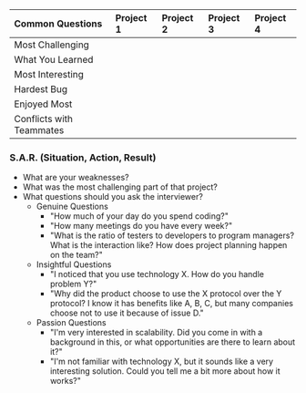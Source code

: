 
| Common Questions          | Project 1        | Project 2        | Project 3        | Project 4        |
|:--------------------------|:-----------------|:-----------------|:-----------------|:-----------------|
| Most Challenging          |                  |                  |                  |                  |
| What You Learned          |                  |                  |                  |                  |
| Most Interesting          |                  |                  |                  |                  |
| Hardest Bug               |                  |                  |                  |                  |
| Enjoyed Most              |                  |                  |                  |                  |
| Conflicts with Teammates  |                  |                  |                  |                  |



### S.A.R. (Situation, Action, Result)

- What are your weaknesses?
- What was the most challenging part of that project?
- What questions should you ask the interviewer?
    - Genuine Questions
        - "How much of your day do you spend coding?"
        - "How many meetings do you have every week?"
        - "What is the ratio of testers to developers to program managers? What is the interaction like? How does project planning happen on the team?"
    - Insightful Questions
        - "I noticed that you use technology X. How do you handle problem Y?"
        - "Why did the product choose to use the X protocol over the Y protocol? I know it has benefits like A, B, C, but many companies choose not to use it because of issue D."
    - Passion Questions
        - "I'm very interested in scalability. Did you come in with a background in this, or what opportunities are there to learn about it?"
        - "I'm not familiar with technology X, but it sounds like a very interesting solution. Could you tell me a bit more about how it works?"
